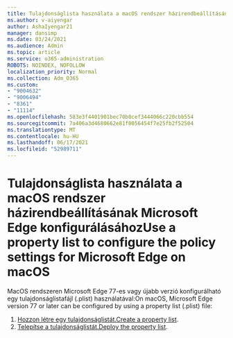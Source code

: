 ```yaml
---
title: Tulajdonságlista használata a macOS rendszer házirendbeállításának Microsoft Edge konfigurálásához
ms.author: v-aiyengar
author: AshaIyengar21
manager: dansimp
ms.date: 03/24/2021
ms.audience: Admin
ms.topic: article
ms.service: o365-administration
ROBOTS: NOINDEX, NOFOLLOW
localization_priority: Normal
ms.collection: Adm_O365
ms.custom:
- "9004632"
- "9006494"
- "8361"
- "11114"
ms.openlocfilehash: 583e3f4401901bec70b0cef3444066c220cbb554
ms.sourcegitcommit: 7a406a3d4680662e81f0056454f7e25fb2f52504
ms.translationtype: MT
ms.contentlocale: hu-HU
ms.lasthandoff: 06/17/2021
ms.locfileid: "52989711"
---
```

# <a name="use-a-property-list-to-configure-the-policy-settings-for-microsoft-edge-on-macos"></a><span data-ttu-id="5d152-102">Tulajdonságlista használata a macOS rendszer házirendbeállításának Microsoft Edge konfigurálásához</span><span class="sxs-lookup"><span data-stu-id="5d152-102">Use a property list to configure the policy settings for Microsoft Edge on macOS</span></span>

<span data-ttu-id="5d152-103">MacOS rendszeren Microsoft Edge 77-es vagy újabb verzió konfigurálható egy tulajdonságlistafájl (.plist) használatával:</span><span class="sxs-lookup"><span data-stu-id="5d152-103">On macOS, Microsoft Edge version 77 or later can be configured by using a property list (.plist) file:</span></span>

1. <span data-ttu-id="5d152-104">[Hozzon létre egy tulajdonságlistát.](https://go.microsoft.com/fwlink/?linkid=2134726)</span><span class="sxs-lookup"><span data-stu-id="5d152-104">[Create a property list](https://go.microsoft.com/fwlink/?linkid=2134726).</span></span>
1. <span data-ttu-id="5d152-105">[Telepítse a tulajdonságlistát.](https://go.microsoft.com/fwlink/?linkid=2134727)</span><span class="sxs-lookup"><span data-stu-id="5d152-105">[Deploy the property list](https://go.microsoft.com/fwlink/?linkid=2134727).</span></span>
